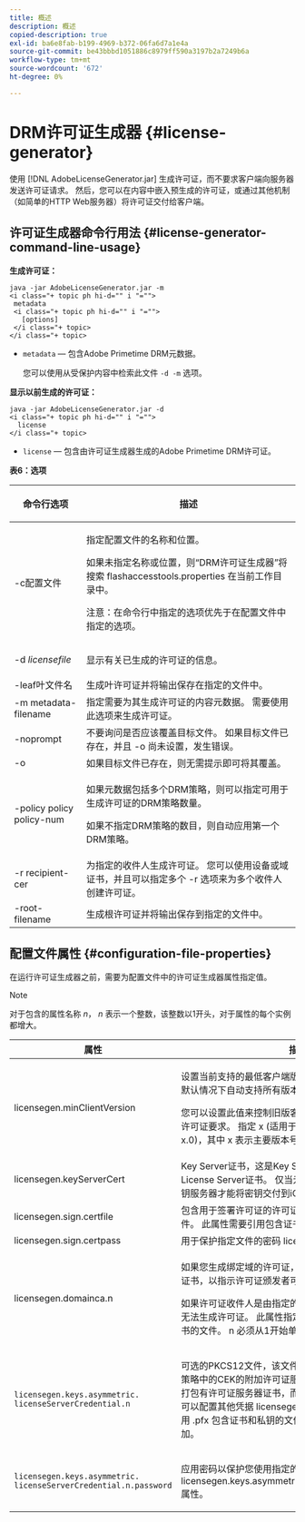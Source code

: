 ```yaml
---
title: 概述
description: 概述
copied-description: true
exl-id: ba6e8fab-b199-4969-b372-06fa6d7a1e4a
source-git-commit: be43bbbd1051886c8979ff590a3197b2a7249b6a
workflow-type: tm+mt
source-wordcount: '672'
ht-degree: 0%

---
```


# DRM许可证生成器 {#license-generator}

使用 [!DNL AdobeLicenseGenerator.jar] 生成许可证，而不要求客户端向服务器发送许可证请求。 然后，您可以在内容中嵌入预生成的许可证，或通过其他机制（如简单的HTTP Web服务器）将许可证交付给客户端。

## 许可证生成器命令行用法 {#license-generator-command-line-usage}

**生成许可证：**

```
java -jar AdobeLicenseGenerator.jar -m 
<i class="+ topic ph hi-d="" i "="">
 metadata 
 <i class="+ topic ph hi-d="" i "="">
   [options]
 </i class="+ topic>
</i class="+ topic>
```

* `metadata`  — 包含Adobe Primetime DRM元数据。

   您可以使用从受保护内容中检索此文件 `-d -m` 选项。

**显示以前生成的许可证：**

```
java -jar AdobeLicenseGenerator.jar -d 
<i class="+ topic ph hi-d="" i "="">
  license
</i class="+ topic>
```

* `license`  — 包含由许可证生成器生成的Adobe Primetime DRM许可证。

**表6：选项**

<table frame="all" colsep="1" rowsep="1" class="+ topic/table adobe-d/table " id="table_skr_vry_n4">  
 <thead class="- topic/thead "> 
  <tr rowsep="1" class="- topic/row "> 
   <th colname="1" class="- topic/entry entry"> <p class="- topic/p ">命令行选项 </p> </th> 
   <th colname="2" class="- topic/entry entry"> <p class="- topic/p ">描述 </p> </th> 
  </tr> 
 </thead>
 <tbody class="- topic/tbody "> 
  <tr rowsep="1" class="- topic/row "> 
   <td colname="1" class="- topic/entry "><span class="+ topic/ph pr-d/codeph codeph">-c配置文件</span> </td> 
   <td colname="2" class="- topic/entry "> <p class="- topic/p ">指定配置文件的名称和位置。 </p> <p class="- topic/p ">如果未指定名称或位置，则“DRM许可证生成器”将搜索 <span class="filepath"> flashaccesstools.properties</span> 在当前工作目录中。 </p> <p>注意：在命令行中指定的选项优先于在配置文件中指定的选项。 </p> </td> 
  </tr> 
  <tr rowsep="1" class="- topic/row "> 
   <td colname="1" class="- topic/entry "> <p class="- topic/p ">-d <i class="+ topic/ph hi-d/i "><span class="+ topic/ph pr-d/codeph codeph"> licensefile</span></i> </p> </td> 
   <td colname="2" class="- topic/entry "> 显示有关已生成的许可证的信息。 </td> 
  </tr> 
  <tr rowsep="1" class="- topic/row "> 
   <td colname="1" class="- topic/entry "><span class="+ topic/ph pr-d/codeph codeph">-leaf叶文件名</span> </td> 
   <td colname="2" class="- topic/entry "> 生成叶许可证并将输出保存在指定的文件中。 </td> 
  </tr> 
  <tr rowsep="1" class="- topic/row "> 
   <td colname="1" class="- topic/entry "><span class="+ topic/ph pr-d/codeph codeph">-m metadata-filename</span> </td> 
   <td colname="2" class="- topic/entry "> 指定需要为其生成许可证的内容元数据。 需要使用此选项来生成许可证。 </td> 
  </tr> 
  <tr rowsep="1" class="- topic/row "> 
   <td colname="1" class="- topic/entry "><span class="codeph"> -noprompt</span> </td> 
   <td colname="2" class="- topic/entry ">不要询问是否应该覆盖目标文件。 如果目标文件已存在，并且 <span class="codeph"> -o</span> 尚未设置，发生错误。 </td> 
  </tr> 
  <tr rowsep="1" class="- topic/row "> 
   <td colname="1" class="- topic/entry "><span class="codeph"> -o</span> </td> 
   <td colname="2" class="- topic/entry "> 如果目标文件已存在，则无需提示即可将其覆盖。 </td> 
  </tr> 
  <tr rowsep="1" class="- topic/row "> 
   <td colname="1" class="- topic/entry "><span class="+ topic/ph pr-d/codeph codeph">-policy policy policy-num</span> </td> 
   <td colname="2" class="- topic/entry "> <p>如果元数据包括多个DRM策略，则可以指定可用于生成许可证的DRM策略数量。 </p> <p>如果不指定DRM策略的数目，则自动应用第一个DRM策略。 </p> </td> 
  </tr> 
  <tr rowsep="1" class="- topic/row "> 
   <td colname="1" class="- topic/entry "><span class="+ topic/ph pr-d/codeph codeph">-r recipient-cer</span> </td> 
   <td colname="2" class="- topic/entry ">为指定的收件人生成许可证。 您可以使用设备或域证书，并且可以指定多个 <span class="+ topic/ph pr-d/codeph codeph"> -r </span>选项来为多个收件人创建许可证。 </td> 
  </tr> 
  <tr rowsep="0" class="- topic/row "> 
   <td colname="1" class="- topic/entry "><span class="+ topic/ph pr-d/codeph codeph">-root-filename</span> </td> 
   <td colname="2" class="- topic/entry "> 生成根许可证并将输出保存到指定的文件中。 </td> 
  </tr> 
 </tbody> 
</table>

## 配置文件属性 {#configuration-file-properties}

在运行许可证生成器之前，需要为配置文件中的许可证生成器属性指定值。

>[!NOTE]
>
>对于包含的属性名称 *n*， *n* 表示一个整数，该整数以1开头，对于属性的每个实例都增大。

<table frame="all" colsep="1" rowsep="1" class="+ topic/table adobe-d/table " id="table_qk1_rry_n4"> 
 <thead class="- topic/thead "> 
  <tr rowsep="1" class="- topic/row "> 
   <th colname="1" class="- topic/entry entry"> 属性 </th> 
   <th colname="2" class="- topic/entry entry"> 描述 </th> 
  </tr> 
 </thead>
 <tbody class="- topic/tbody "> 
  <tr rowsep="1" class="- topic/row "> 
   <td colname="1" class="- topic/entry "><span class="+ topic/ph pr-d/codeph codeph"> licensegen.minClientVersion</span> </td> 
   <td colname="2" class="- topic/entry "> <p>设置当前支持的最低客户端版本。 如果不设置此属性，则默认情况下自动支持所有版本。 </p> <p>您可以设置此值来控制旧版客户端如何响应它们不支持的许可证要求。 指定 <span class="codeph"> x</span> (适用于Adobe Primetime DRM x.0)，其中 <span class="codeph"> x</span> 表示主要版本号。 </p> </td> 
  </tr> 
  <tr rowsep="1" class="- topic/row "> 
   <td colname="1" class="- topic/entry "><span class="+ topic/ph pr-d/codeph codeph"> licensegen.keyServerCert</span> </td> 
   <td colname="2" class="- topic/entry "> Key Server证书，这是Key Server使用的Adobe颁发的License Server证书。 仅当元数据/DRM策略指示需要密钥服务器才能将密钥交付到iOS设备时，才应用此证书。 </td> 
  </tr> 
  <tr rowsep="1" class="- topic/row "> 
   <td colname="1" class="- topic/entry "><span class="+ topic/ph pr-d/codeph codeph"> licensegen.sign.certfile</span> </td> 
   <td colname="2" class="- topic/entry "> 包含用于签署许可证的许可证服务器凭据的PKCS12文件。 此属性需要引用包含证书和私钥的.pfx文件。 </td> 
  </tr> 
  <tr rowsep="1" class="- topic/row "> 
   <td colname="1" class="- topic/entry "><span class="+ topic/ph pr-d/codeph codeph"> licensegen.sign.certpass</span> </td> 
   <td colname="2" class="- topic/entry ">用于保护指定文件的密码 <span class="+ topic/ph pr-d/codeph codeph"> licensegen.sign.certfile</span> 选项。 </td> 
  </tr> 
  <tr rowsep="1" class="- topic/row "> 
   <td colname="1" class="- topic/entry "><span class="+ topic/ph pr-d/codeph codeph">licensegen.domainca.n</span> </td> 
   <td colname="2" class="- topic/entry "> <p>如果您生成绑定域的许可证，则必须指定一个或多个域CA证书，以指示许可证颁发者可以信任的域颁发机构。 </p> <p>如果许可证收件人是由指定的域CA之一颁发的域证书，则无法生成许可证。 此属性指定 <span class="filepath"> .cer</span> 包含PEM或DER格式证书的文件。 <span class="codeph">n</span> 必须从1开始单调增加。 </p> </td> 
  </tr> 
  <tr rowsep="1" class="- topic/row "> 
   <td colname="1" class="- topic/entry "> 
    <code>licensegen.keys.asymmetric. licenseServerCredential.n</code>
   </td> 
   <td colname="2" class="- topic/entry "> <p class="- topic/p ">可选的PKCS12文件，该文件包含用于解密元数据和DRM策略中的CEK的附加许可证服务器凭据。 如果内容先前已打包有许可证服务器证书，而不是那些已指定的凭据，则可以配置其他凭据 <span class="codeph"> licensegen.sign.certfile</span>. 此属性需要引用 <span class="filepath"> .pfx</span> 包含证书和私钥的文件。 <span class="codeph">n</span> 必须从1开始单调增加。 </p> </td> 
  </tr> 
  <tr rowsep="0" class="- topic/row "> 
   <td colname="1" class="- topic/entry "> 
    <code>licensegen.keys.asymmetric. licenseServerCredential.n.password</code>
   </td> 
   <td colname="2" class="- topic/entry "> <p>应用密码以保护您使用指定的文件<span class="+ topic/ph pr-d/codeph codeph"> licensegen.keys.asymmetric.licenseServerCredential.n</span> 属性。 </p> </td> 
  </tr> 
 </tbody> 
</table>
